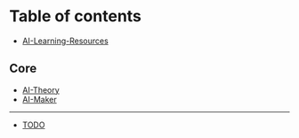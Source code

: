 # Table of contents

* [AI-Learning-Resources](README.md)

## Core

* [AI-Theory](core/ai-theory.md)
* [AI-Maker](core/full-stack-production-deep-learning.md)

---

* [TODO](todo.md)

